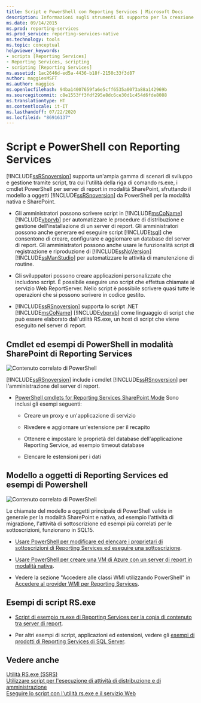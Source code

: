 ```yaml
---
title: Script e PowerShell con Reporting Services | Microsoft Docs
description: Informazioni sugli strumenti di supporto per la creazione di script e l'utilizzo di cmdlet di PowerShell per server di report in modalità SharePoint in Reporting Services.
ms.date: 09/14/2015
ms.prod: reporting-services
ms.prod_service: reporting-services-native
ms.technology: tools
ms.topic: conceptual
helpviewer_keywords:
- scripts [Reporting Services]
- Reporting Services, scripting
- scripting [Reporting Services]
ms.assetid: 1ac2646d-ed5a-4436-b18f-2150c33f3d87
author: maggiesMSFT
ms.author: maggies
ms.openlocfilehash: 94ba14007659fa6e5cff6535a0073a88a142969b
ms.sourcegitcommit: c8e1553ff3fdf295e8dc6ce30d1c454d6fde8088
ms.translationtype: HT
ms.contentlocale: it-IT
ms.lasthandoff: 07/22/2020
ms.locfileid: "86916137"
---
```

# <a name="scripting-and-powershell-with-reporting-services"></a>Script e PowerShell con Reporting Services
  [!INCLUDE[ssRSnoversion](../../includes/ssrsnoversion-md.md)] supporta un'ampia gamma di scenari di sviluppo e gestione tramite script, tra cui l'utilità della riga di comando rs.exe, i cmdlet PowerShell per server di report in modalità SharePoint, sfruttando il modello a oggetti [!INCLUDE[ssRSnoversion](../../includes/ssrsnoversion-md.md)] da PowerShell per la modalità nativa e SharePoint.  
  
-   Gli amministratori possono scrivere script in [!INCLUDE[msCoName](../../includes/msconame-md.md)] [!INCLUDE[vbprvb](../../includes/vbprvb-md.md)] per automatizzare le procedure di distribuzione e gestione dell'installazione di un server di report. Gli amministratori possono anche generare ed eseguire script [!INCLUDE[tsql](../../includes/tsql-md.md)] che consentono di creare, configurare e aggiornare un database del server di report. Gli amministratori possono anche usare le funzionalità script di registrazione e riproduzione di [!INCLUDE[ssNoVersion](../../includes/ssnoversion-md.md)] [!INCLUDE[ssManStudio](../../includes/ssmanstudio-md.md)] per automatizzare le attività di manutenzione di routine.  
  
-   Gli sviluppatori possono creare applicazioni personalizzate che includono script. È possibile eseguire uno script che effettua chiamate al servizio Web ReportServer. Nello script è possibile scrivere quasi tutte le operazioni che si possono scrivere in codice gestito.  
  
-   [!INCLUDE[ssRSnoversion](../../includes/ssrsnoversion-md.md)] supporta lo script .NET [!INCLUDE[msCoName](../../includes/msconame-md.md)] [!INCLUDE[vbprvb](../../includes/vbprvb-md.md)] come linguaggio di script che può essere elaborato dall'utilità RS.exe, un host di script che viene eseguito nel server di report.  
  
## <a name="reporting-services-sharepoint-mode-powershell-cmdlets-and-samples"></a>Cmdlet ed esempi di PowerShell in modalità SharePoint di Reporting Services  
 ![Contenuto correlato di PowerShell](https://docs.microsoft.com/analysis-services/analysis-services/instances/install-windows/media/rs-powershellicon.jpg "Contenuto correlato di PowerShell")  
  
 [!INCLUDE[ssRSnoversion](../../includes/ssrsnoversion-md.md)] include i cmdlet [!INCLUDE[ssRSnoversion](../../includes/ssrsnoversion-md.md)] per l'amministrazione del server di report.  
  
-   [PowerShell cmdlets for Reporting Services SharePoint Mode](../../reporting-services/report-server-sharepoint/powershell-cmdlets-for-reporting-services-sharepoint-mode.md) Sono inclusi gli esempi seguenti:  
  
    -   Creare un proxy e un'applicazione di servizio  
  
    -   Rivedere e aggiornare un'estensione per il recapito  
  
    -   Ottenere e impostare le proprietà del database dell'applicazione Reporting Service, ad esempio timeout database  
  
    -   Elencare le estensioni per i dati  
  
## <a name="reporting-services-object-model-and-powershell-samples"></a>Modello a oggetti di Reporting Services ed esempi di Powershell  
 ![Contenuto correlato di PowerShell](https://docs.microsoft.com/analysis-services/analysis-services/instances/install-windows/media/rs-powershellicon.jpg "Contenuto correlato di PowerShell")  
  
 Le chiamate del modello a oggetti principale di PowerShell valide in generale per la modalità SharePoint e nativa, ad esempio l'attività di migrazione, l'attività di sottoscrizione ed esempi più correlati per le sottoscrizioni, funzionano in SQL15.  
  
-   [Usare PowerShell per modificare ed elencare i proprietari di sottoscrizioni di Reporting Services ed eseguire una sottoscrizione](../../reporting-services/subscriptions/manage-subscription-owners-and-run-subscription-powershell.md).  
  
-   [Usare PowerShell per creare una VM di Azure con un server di report in modalità nativa](https://msdn.microsoft.com/library/azure/dn449661.aspx).  
  
-   Vedere la sezione "Accedere alle classi WMI utilizzando PowerShell" in [Accedere al provider WMI per Reporting Services](../../reporting-services/tools/access-the-reporting-services-wmi-provider.md).  
  

## <a name="rsexe-scripting-samples"></a>Esempi di script RS.exe  
  
-   [Script di esempio rs.exe di Reporting Services per la copia di contenuto tra server di report](../../reporting-services/tools/sample-reporting-services-rs-exe-script-to-copy-content-between-report-servers.md).  
  
-   Per altri esempi di script, applicazioni ed estensioni, vedere gli [esempi di prodotti di Reporting Services di SQL Server](https://go.microsoft.com/fwlink/?LinkId=177889).  
  
## <a name="see-also"></a>Vedere anche  
 [Utilità RS.exe &#40;SSRS&#41;](../../reporting-services/tools/rs-exe-utility-ssrs.md)   
 [Utilizzare script per l'esecuzione di attività di distribuzione e di amministrazione](../../reporting-services/tools/script-deployment-and-administrative-tasks.md)   
 [Eseguire lo script con l'utilità rs.exe e il servizio Web](../../reporting-services/tools/script-with-the-rs-exe-utility-and-the-web-service.md)  
  
  
